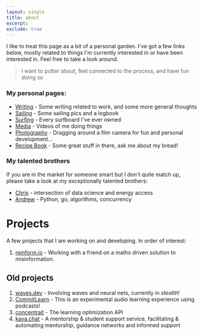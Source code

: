 ```yaml
---
layout: single
title: about
excerpt: 
exclude: true
---
```





I like to treat this page as a bit of a personal garden. I've got a few links below, mostly related to things I'm currently interested in or have been interested in. Feel free to take a look around.

> I want to putter about, feel connected to the process, and have fun doing so

### My personal pages:

* [Writing](/about/writing/) - Some writing related to work, and some more general thoughts
* [Sailing](/about/sailing/) - Some sailing pics and a logbook
* [Surfing](/about/surfing/) - Every surfboard I've ever owned
* [Media](/about/sports/) - Videos of me doing things
* [Photography](https://film.rdrn.dev/film) - Dragging around a film camera for fun and personal development...
* [Recipe Book](https://food.rdrn.dev/) - Some great stuff in there, ask me about my bread!


### My talented brothers

If you are in the market for someone smart but I don't quite match up, please take a look at my exceptionally talented brothers:

* [Chris](https://rdrn.me/) - intersection of data science and energy access
* [Andrew](https://github.com/zoomie) - Python, go, algorithms, concurrency 

# Projects

A few projects that I am working on and developing. In order of interest:
1. [reinform.io](http://reinform.io) - Working with a friend on a maths driven solution to misinformation.

## Old projects
1. [waves.dev](http://rdrn.com/waves) - Involving waves and neural nets, currently in _stealth_!
1. [CommitLearn](https://mattarderne.github.io/CommitLearn/) - This is an experimental audio learning experience using podcasts!
1. [concentrait](https://mattarderne.github.io/concentrait/) - The learning optimization API
1. [kaya.chat](https://mattarderne.github.io/kaya.chat/) - A mentorship & student support service, facilitating & automating mentorship, guidance networks and informed support